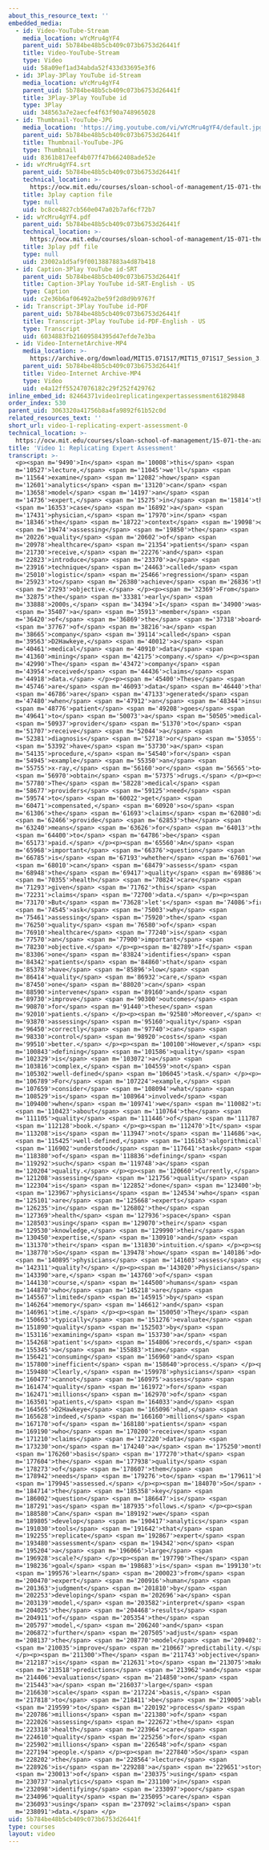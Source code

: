 ```yaml
---
about_this_resource_text: ''
embedded_media:
  - id: Video-YouTube-Stream
    media_location: wYcMru4gYF4
    parent_uid: 5b784be48b5cb409c073b6753d26441f
    title: Video-YouTube-Stream
    type: Video
    uid: 58a09ef1ad34abda52f433d33695e3f6
  - id: 3Play-3Play YouTube id-Stream
    media_location: wYcMru4gYF4
    parent_uid: 5b784be48b5cb409c073b6753d26441f
    title: 3Play-3Play YouTube id
    type: 3Play
    uid: 348563a7e2aecfe4f63f90a748965028
  - id: Thumbnail-YouTube-JPG
    media_location: 'https://img.youtube.com/vi/wYcMru4gYF4/default.jpg'
    parent_uid: 5b784be48b5cb409c073b6753d26441f
    title: Thumbnail-YouTube-JPG
    type: Thumbnail
    uid: 8361b817eef4b077f47b662408ade52e
  - id: wYcMru4gYF4.srt
    parent_uid: 5b784be48b5cb409c073b6753d26441f
    technical_location: >-
      https://ocw.mit.edu/courses/sloan-school-of-management/15-071-the-analytics-edge-spring-2017/logistic-regression/modeling-the-expert-an-introduction-to-logistic-regression/video-1-replicating-expert-assessment-0/wYcMru4gYF4.srt
    title: 3play caption file
    type: null
    uid: bc8ce4827cb560e047a02b7af6cf72b7
  - id: wYcMru4gYF4.pdf
    parent_uid: 5b784be48b5cb409c073b6753d26441f
    technical_location: >-
      https://ocw.mit.edu/courses/sloan-school-of-management/15-071-the-analytics-edge-spring-2017/logistic-regression/modeling-the-expert-an-introduction-to-logistic-regression/video-1-replicating-expert-assessment-0/wYcMru4gYF4.pdf
    title: 3play pdf file
    type: null
    uid: 23002a1d5af9f0013887883a4d87b418
  - id: Caption-3Play YouTube id-SRT
    parent_uid: 5b784be48b5cb409c073b6753d26441f
    title: Caption-3Play YouTube id-SRT-English - US
    type: Caption
    uid: c2e36b6af06492a2be59f2d8d9b9767f
  - id: Transcript-3Play YouTube id-PDF
    parent_uid: 5b784be48b5cb409c073b6753d26441f
    title: Transcript-3Play YouTube id-PDF-English - US
    type: Transcript
    uid: 6034883fb21609584395d47efde7e3ba
  - id: Video-InternetArchive-MP4
    media_location: >-
      https://archive.org/download/MIT15.071S17/MIT15_071S17_Session_3.2.01_300k.mp4
    parent_uid: 5b784be48b5cb409c073b6753d26441f
    title: Video-Internet Archive-MP4
    type: Video
    uid: e4a12ff55247076182c29f252f429762
inline_embed_id: 82464371video1replicatingexpertassessment61829848
order_index: 530
parent_uid: 3063320a41756b8a4fa9892f61b52c0d
related_resources_text: ''
short_url: video-1-replicating-expert-assessment-0
technical_location: >-
  https://ocw.mit.edu/courses/sloan-school-of-management/15-071-the-analytics-edge-spring-2017/logistic-regression/modeling-the-expert-an-introduction-to-logistic-regression/video-1-replicating-expert-assessment-0
title: 'Video 1: Replicating Expert Assessment'
transcript: >-
  <p><span m='9490'>In</span> <span m='10008'>this</span> <span
  m='10527'>lecture,</span> <span m='11045'>we'll</span> <span
  m='11564'>examine</span> <span m='12082'>how</span> <span
  m='12601'>analytics</span> <span m='13120'>can</span> <span
  m='13658'>model</span> <span m='14197'>an</span> <span
  m='14736'>expert,</span> <span m='15275'>in</span> <span m='15814'>this</span>
  <span m='16353'>case</span> <span m='16892'>a</span> <span
  m='17431'>physician,</span> <span m='17970'>in</span> <span
  m='18346'>the</span> <span m='18722'>context</span> <span m='19098'>of</span>
  <span m='19474'>assessing</span> <span m='19850'>the</span> <span
  m='20226'>quality</span> <span m='20602'>of</span> <span
  m='20978'>healthcare</span> <span m='21354'>patients</span> <span
  m='21730'>receive,</span> <span m='22276'>and</span> <span
  m='22823'>introduce</span> <span m='23370'>a</span> <span
  m='23916'>technique</span> <span m='24463'>called</span> <span
  m='25010'>logistic</span> <span m='25466'>regression</span> <span
  m='25923'>to</span> <span m='26380'>achieve</span> <span m='26836'>this</span>
  <span m='27293'>objective.</span> </p><p><span m='32369'>From</span> <span
  m='32875'>the</span> <span m='33381'>early</span> <span
  m='33888'>2000s,</span> <span m='34394'>I</span> <span m='34900'>was</span>
  <span m='35407'>a</span> <span m='35913'>member</span> <span
  m='36420'>of</span> <span m='36869'>the</span> <span m='37318'>board</span>
  <span m='37767'>of</span> <span m='38216'>a</span> <span
  m='38665'>company</span> <span m='39114'>called</span> <span
  m='39563'>D2Hawkeye,</span> <span m='40012'>a</span> <span
  m='40461'>medical</span> <span m='40910'>data</span> <span
  m='41360'>mining</span> <span m='42175'>company.</span> </p><p><span
  m='42990'>The</span> <span m='43472'>company</span> <span
  m='43954'>received</span> <span m='44436'>claims</span> <span
  m='44918'>data.</span> </p><p><span m='45400'>These</span> <span
  m='45746'>are</span> <span m='46093'>data</span> <span m='46440'>that</span>
  <span m='46786'>are</span> <span m='47133'>generated</span> <span
  m='47480'>when</span> <span m='47912'>an</span> <span m='48344'>insured</span>
  <span m='48776'>patient</span> <span m='49208'>goes</span> <span
  m='49641'>to</span> <span m='50073'>a</span> <span m='50505'>medical</span>
  <span m='50937'>provider</span> <span m='51370'>to</span> <span
  m='51707'>receive</span> <span m='52044'>a</span> <span
  m='52381'>diagnosis</span> <span m='52718'>or</span> <span m='53055'>to</span>
  <span m='53392'>have</span> <span m='53730'>a</span> <span
  m='54135'>procedure,</span> <span m='54540'>for</span> <span
  m='54945'>example</span> <span m='55350'>an</span> <span
  m='55755'>x-ray,</span> <span m='56160'>or</span> <span m='56565'>to</span>
  <span m='56970'>obtain</span> <span m='57375'>drugs.</span> </p><p><span
  m='57780'>The</span> <span m='58228'>medical</span> <span
  m='58677'>providers</span> <span m='59125'>need</span> <span
  m='59574'>to</span> <span m='60022'>get</span> <span
  m='60471'>compensated,</span> <span m='60920'>so</span> <span
  m='61306'>the</span> <span m='61693'>claims</span> <span m='62080'>data</span>
  <span m='62466'>provide</span> <span m='62853'>the</span> <span
  m='63240'>means</span> <span m='63626'>for</span> <span m='64013'>them</span>
  <span m='64400'>to</span> <span m='64786'>be</span> <span
  m='65173'>paid.</span> </p><p><span m='65560'>An</span> <span
  m='65968'>important</span> <span m='66376'>question</span> <span
  m='66785'>is</span> <span m='67193'>whether</span> <span m='67601'>we</span>
  <span m='68010'>can</span> <span m='68479'>assess</span> <span
  m='68948'>the</span> <span m='69417'>quality</span> <span m='69886'>of</span>
  <span m='70355'>health</span> <span m='70824'>care</span> <span
  m='71293'>given</span> <span m='71762'>this</span> <span
  m='72231'>claims</span> <span m='72700'>data.</span> </p><p><span
  m='73170'>But</span> <span m='73628'>let's</span> <span m='74086'>first</span>
  <span m='74545'>ask</span> <span m='75003'>why</span> <span
  m='75461'>assessing</span> <span m='75920'>the</span> <span
  m='76250'>quality</span> <span m='76580'>of</span> <span
  m='76910'>healthcare</span> <span m='77240'>is</span> <span
  m='77570'>an</span> <span m='77900'>important</span> <span
  m='78230'>objective.</span> </p><p><span m='82789'>If</span> <span
  m='83306'>one</span> <span m='83824'>identifies</span> <span
  m='84342'>patients</span> <span m='84860'>that</span> <span
  m='85378'>have</span> <span m='85896'>low</span> <span
  m='86414'>quality</span> <span m='86932'>care,</span> <span
  m='87450'>one</span> <span m='88020'>can</span> <span
  m='88590'>intervene</span> <span m='89160'>and</span> <span
  m='89730'>improve</span> <span m='90300'>outcomes</span> <span
  m='90870'>for</span> <span m='91440'>these</span> <span
  m='92010'>patients.</span> </p><p><span m='92580'>Moreover,</span> <span
  m='93870'>assessing</span> <span m='95160'>quality</span> <span
  m='96450'>correctly</span> <span m='97740'>can</span> <span
  m='98330'>control</span> <span m='98920'>costs</span> <span
  m='99510'>better.</span> </p><p><span m='100100'>However,</span> <span
  m='100843'>defining</span> <span m='101586'>quality</span> <span
  m='102329'>is</span> <span m='103072'>a</span> <span
  m='103816'>complex,</span> <span m='104559'>not</span> <span
  m='105302'>well-defined</span> <span m='106045'>task.</span> </p><p><span
  m='106789'>For</span> <span m='107224'>example,</span> <span
  m='107659'>consider</span> <span m='108094'>what</span> <span
  m='108529'>is</span> <span m='108964'>involved</span> <span
  m='109400'>when</span> <span m='109741'>we</span> <span m='110082'>talk</span>
  <span m='110423'>about</span> <span m='110764'>the</span> <span
  m='111105'>quality</span> <span m='111446'>of</span> <span m='111787'>a</span>
  <span m='112128'>book.</span> </p><p><span m='112470'>It</span> <span
  m='113208'>is</span> <span m='113947'>not</span> <span m='114686'>a</span>
  <span m='115425'>well-defined,</span> <span m='116163'>algorithmically</span>
  <span m='116902'>understood</span> <span m='117641'>task</span> <span
  m='118380'>of</span> <span m='118836'>defining</span> <span
  m='119292'>such</span> <span m='119748'>a</span> <span
  m='120204'>quality.</span> </p><p><span m='120660'>Currently,</span> <span
  m='121208'>assessing</span> <span m='121756'>quality</span> <span
  m='122304'>is</span> <span m='122852'>done</span> <span m='123400'>by</span>
  <span m='123967'>physicians</span> <span m='124534'>who</span> <span
  m='125101'>are</span> <span m='125668'>experts</span> <span
  m='126235'>in</span> <span m='126802'>the</span> <span
  m='127369'>health</span> <span m='127936'>space</span> <span
  m='128503'>using</span> <span m='129070'>their</span> <span
  m='129530'>knowledge,</span> <span m='129990'>their</span> <span
  m='130450'>expertise,</span> <span m='130910'>and</span> <span
  m='131370'>their</span> <span m='131830'>intuition.</span> </p><p><span
  m='138770'>So</span> <span m='139478'>how</span> <span m='140186'>do</span>
  <span m='140895'>physicians</span> <span m='141603'>assess</span> <span
  m='142311'>quality?</span> </p><p><span m='143020'>Physicians</span> <span
  m='143390'>are,</span> <span m='143760'>of</span> <span
  m='144130'>course,</span> <span m='144500'>humans</span> <span
  m='144870'>who</span> <span m='145218'>are</span> <span
  m='145567'>limited</span> <span m='145915'>by</span> <span
  m='146264'>memory</span> <span m='146612'>and</span> <span
  m='146961'>time.</span> </p><p><span m='150050'>They</span> <span
  m='150663'>typically</span> <span m='151276'>evaluate</span> <span
  m='151890'>quality</span> <span m='152503'>by</span> <span
  m='153116'>examining</span> <span m='153730'>a</span> <span
  m='154268'>patient's</span> <span m='154806'>records,</span> <span
  m='155345'>a</span> <span m='155883'>time</span> <span
  m='156421'>consuming</span> <span m='156960'>and</span> <span
  m='157800'>inefficient</span> <span m='158640'>process.</span> </p><p><span
  m='159480'>Clearly,</span> <span m='159978'>physicians</span> <span
  m='160477'>cannot</span> <span m='160975'>assess</span> <span
  m='161474'>quality</span> <span m='161972'>for</span> <span
  m='162471'>millions</span> <span m='162970'>of</span> <span
  m='163501'>patients,</span> <span m='164033'>and</span> <span
  m='164565'>D2Hawkeye</span> <span m='165096'>had,</span> <span
  m='165628'>indeed,</span> <span m='166160'>millions</span> <span
  m='167170'>of</span> <span m='168180'>patients</span> <span
  m='169190'>who</span> <span m='170200'>receive</span> <span
  m='171210'>claims</span> <span m='172220'>data</span> <span
  m='173230'>on</span> <span m='174240'>a</span> <span m='175250'>monthly</span>
  <span m='176260'>basis</span> <span m='177270'>that</span> <span
  m='177604'>the</span> <span m='177938'>quality</span> <span
  m='178273'>of</span> <span m='178607'>them</span> <span
  m='178942'>needs</span> <span m='179276'>to</span> <span m='179611'>be</span>
  <span m='179945'>assessed.</span> </p><p><span m='184070'>So</span> <span
  m='184714'>the</span> <span m='185358'>key</span> <span
  m='186002'>question</span> <span m='186647'>is</span> <span
  m='187291'>as</span> <span m='187935'>follows.</span> </p><p><span
  m='188580'>Can</span> <span m='189192'>we</span> <span
  m='189805'>develop</span> <span m='190417'>analytics</span> <span
  m='191030'>tools</span> <span m='191642'>that</span> <span
  m='192255'>replicate</span> <span m='192867'>expert</span> <span
  m='193480'>assessment</span> <span m='194342'>on</span> <span
  m='195204'>a</span> <span m='196066'>large</span> <span
  m='196928'>scale?</span> </p><p><span m='197790'>The</span> <span
  m='198236'>goal</span> <span m='198683'>is</span> <span m='199130'>to</span>
  <span m='199576'>learn</span> <span m='200023'>from</span> <span
  m='200470'>expert</span> <span m='200916'>human</span> <span
  m='201363'>judgment</span> <span m='201810'>by</span> <span
  m='202253'>developing</span> <span m='202696'>a</span> <span
  m='203139'>model,</span> <span m='203582'>interpret</span> <span
  m='204025'>the</span> <span m='204468'>results</span> <span
  m='204911'>of</span> <span m='205354'>the</span> <span
  m='205797'>model,</span> <span m='206240'>and</span> <span
  m='206872'>further</span> <span m='207505'>adjust</span> <span
  m='208137'>the</span> <span m='208770'>model</span> <span m='209402'>to</span>
  <span m='210035'>improve</span> <span m='210667'>predictability.</span>
  </p><p><span m='211300'>The</span> <span m='211743'>objective</span> <span
  m='212187'>is</span> <span m='212631'>to</span> <span m='213075'>make</span>
  <span m='213518'>predictions</span> <span m='213962'>and</span> <span
  m='214406'>evaluations</span> <span m='214850'>on</span> <span
  m='215443'>a</span> <span m='216037'>large</span> <span
  m='216630'>scale</span> <span m='217224'>basis,</span> <span
  m='217818'>to</span> <span m='218411'>be</span> <span m='219005'>able</span>
  <span m='219599'>to</span> <span m='220192'>process</span> <span
  m='220786'>millions</span> <span m='221380'>of</span> <span
  m='222026'>assessing</span> <span m='222672'>the</span> <span
  m='223318'>health</span> <span m='223964'>care</span> <span
  m='224610'>quality</span> <span m='225256'>for</span> <span
  m='225902'>millions</span> <span m='226548'>of</span> <span
  m='227194'>people.</span> </p><p><span m='227840'>So</span> <span
  m='228202'>the</span> <span m='228564'>lecture</span> <span
  m='228926'>is</span> <span m='229288'>a</span> <span m='229651'>story</span>
  <span m='230013'>of</span> <span m='230375'>using</span> <span
  m='230737'>analytics</span> <span m='231100'>in</span> <span
  m='232098'>identifying</span> <span m='233097'>poor</span> <span
  m='234096'>quality</span> <span m='235095'>care</span> <span
  m='236093'>using</span> <span m='237092'>claims</span> <span
  m='238091'>data.</span> </p>
uid: 5b784be48b5cb409c073b6753d26441f
type: courses
layout: video
---
```

